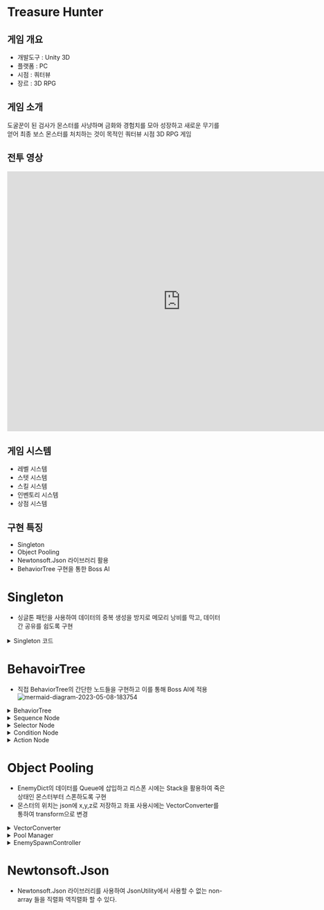# Treasure Hunter


## 게임 개요

* 개발도구 : Unity 3D
* 플랫폼 : PC
* 시점 : 쿼터뷰
* 장르 : 3D RPG

## 게임 소개
도굴꾼이 된 검사가 몬스터를 사냥하며 금화와 경험치를 모아 성장하고 새로운 무기를 얻어 최종 보스 몬스터를 처치하는 것이 목적인 쿼터뷰 시점 3D RPG 게임

## 전투 영상
 
<iframe width="800" height="600" src="https://youtu.be/-05XPydsDnY" frameborder="0" allow="accelerometer; autoplay; encrypted-media; gyroscope; picture-in-picture" allowfullscreen></iframe>

## 게임 시스템
* 레벨 시스템
* 스텟 시스템
* 스킬 시스템
* 인벤토리 시스템
* 상점 시스템

## 구현 특징
* Singleton
* Object Pooling
* Newtonsoft.Json 라이브러리 활용
* BehaviorTree 구현을 통한 Boss AI



# Singleton
* 싱글톤 패턴을 사용하여 데이터의 중복 생성을 방지로 메모리 낭비를 막고, 데이터 간 공유를 쉽도록 구현
<details>
<summary>Singleton 코드</summary>
<div markdown="1">

```C#
public class Managers : MonoBehaviour // 싱글톤
{
    static Managers s_Instance;
    static Managers Instance { get { Init(); return s_Instance; } } // 프로퍼티 사용

    InputManager _input = new InputManager();
    GameManagerExt _game = new GameManagerExt();
    DataManager _data = new DataManager();
    PoolManager _pool = new PoolManager();

    public static GameManagerExt Game { get => Instance._game; }
    public static InputManager Input { get => Instance._input; }
    public static DataManager Data { get => Instance._data; }
    public static PoolManager Pool { get => Instance._pool; }
 
    void Start()
    {
        Init();
    }

    void Update()
    { 
        _input.MouseUpdate(); 
        _input.KeyboardUpdate();
    }

    static void Init()
    {
        if (s_Instance == null)
        {
            GameObject go = GameObject.Find("@Managers");
            if (go == null)
            {
                go = new GameObject { name = "@Managers" };
                go.AddComponent<Managers>();
            }
            DontDestroyOnLoad(go);
            s_Instance = go.GetComponent<Managers>();

            s_Instance._data.Init();
            s_Instance._pool.LoadTheLastPosition();
        }
    }
}
```
</div>
</details>    
    
    
# BehavoirTree
* 직접 BehaviorTree의 간단한 노드들을 구현하고 이를 통해 Boss AI에 적용
![mermaid-diagram-2023-05-08-183754](https://github.com/cowkjw/Graduation/assets/83215829/13cbb036-3474-477a-9540-da655a2f122b)
<details>
<summary>BehaviorTree</summary>
<div markdown="1">
    
```C#
public interface INode
{
    bool Execute();
}

public class BehaviorTree
{
    INode rootNode;

    public void SetRootNode(INode rootNode)
    {
        this.rootNode = rootNode;
    }

    public void Update()
    {
        rootNode.Execute();
    }
}

````
</div>
</details>

<details>
<summary>Sequence Node</summary>
<div markdown="1">
    
```C#
public class Sequence : INode
{
    List<INode> children = new List<INode>();

    public void AddChild(INode child)
    {
        children.Add(child);
    }

    public bool Execute()
    {
        foreach (INode child in children)
        {
            if (!child.Execute())
            {
                return false;
            }
        }
        return true;
    }
}
````
</div>
</details>
    
<details>
<summary>Selector Node</summary>
<div markdown="1">
    
```C#
public class Selector : INode
{
    List<INode> children = new List<INode>();

    public void AddChild(INode child)
    {
        children.Add(child);
    }

    public bool Execute()
    {
        foreach (INode child in children)
        {
            if (child.Execute())
            {
                return true;
            }
        }
        return false;
    }
}
````
</div>
</details>

<details>
<summary>Condition Node</summary>
<div markdown="1">
    
```C#
public class ConditionNode : INode
{
    Func<bool> condition; // 참인지 확인

    public ConditionNode(Func<bool> condition)
    {
        this.condition = condition;
    }

    public bool Execute()
    {
        return condition();
    }
}
````
</div>
</details>

<details>
<summary>Action Node</summary>
<div markdown="1">
    
```C#
public class ActionNode : INode
{
     Action action;

    public ActionNode(Action action)
    {
        this.action = action;
    }

    public bool Execute()
    {
        action();
        return true;
    }
}
````
</div>
</details>  
 

   

# Object Pooling
* EnemyDict의 데이터를 Queue에 삽입하고 리스폰 시에는 Stack을 활용하여 죽은 상태인 몬스터부터 스폰하도록 구현
* 몬스터의 위치는 json에 x,y,z로 저장하고 좌표 사용시에는 VectorConverter를 통하여 transform으로 변경
<details>
<summary>VectorConverter</summary>
<div markdown="1">
    
```C#
[Serializable]
public class VectorConverter // 몬스터 위치 변환
{
    public float x;
    public float y;
    public float z;

    public VectorConverter(Vector3 vector)
    {
        this.x = vector.x;
        this.y = vector.y;
        this.z = vector.z;
    }

    public Vector3 ToVecotr3()
    {
        return new Vector3(this.x, this.y, this.z);
    }
}
```
</div>
</details>

<details>
<summary>Pool Manager</summary>
<div markdown="1">    
    
```C#
  public void Init()
    {
        if(GameObject.FindObjectOfType<DungeonScene>() is BossDungeonScene) // 던전이 보스 던전이라면
        {
            return; 
        }
        _monsterPrefab = Resources.Load<GameObject>("Prefabs/Skelton");
        _poolManagers = new GameObject { name = "@PoolManagers" };
        MonsterPool = new Queue<GameObject>();
        foreach (var data in Managers.Data.EnemyDict)
        {
            if (_monsterPrefab == null)
            {
#if UNITY_EDITOR
                Debug.LogError("몬스터 프리팹 NULL");
#endif
                return;
            }
            GameObject monster = GameObject.Instantiate(_monsterPrefab, data.Value.ToVecotr3(), Quaternion.identity);
            monster.name = data.Key;
            monster.SetActive(false);
            MonsterPool.Enqueue(monster);
            monster.transform.SetParent(_poolManagers.transform);
        }

    }
```
</div>
</details>    

<details>
<summary>EnemySpawnController</summary>
<div markdown="1">    
    
```C#
    int _maximumEnemy = 9;
    float _spawnDelay = 5.0f;
    Stack<GameObject> _enemyStack = new Stack<GameObject>();
    public void Start()
    {
        InitSpawnEnemies();
        StartCoroutine(SpawnEnemiesCoroutine(_spawnDelay));
    }

    IEnumerator SpawnEnemiesCoroutine(float delay)
    {
        while (true)
        {
            while (Managers.Pool.MonsterPool.Count != 0) // 소환 후 리스폰을 위함으로 큐가 빌때까지
            {
                GameObject enemy = Managers.Pool.MonsterPool.Peek();
                _enemyStack.Push(enemy); // 순서대로 스택에 넣어둠
                Managers.Pool.MonsterPool.Dequeue();
            }

            yield return new WaitForSeconds(delay);

            while(_enemyStack.Count!=0) // 순서대로 넣었기 때문에 죽은 순서로 들어감 
            {
                _enemyStack.Pop().SetActive(true);
            }
        }

    }

    void InitSpawnEnemies() // 설정한 수만큼 몬스터 소환
    {
        for (int i = 0; i < _maximumEnemy; i++)
        {
            GameObject enemy = Managers.Pool.MonsterPool.Peek();
            enemy.SetActive(true);
            Managers.Pool.MonsterPool.Dequeue();
        }
    }
```
</div>
</details>  

# Newtonsoft.Json
* Newtonsoft.Json 라이브러리를 사용하여 JsonUtility에서 사용할 수 없는 non-array 들을 직렬화 역직렬화 할 수 있다. 

